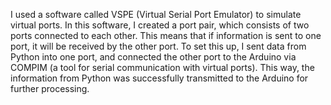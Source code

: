 I used a software called VSPE (Virtual Serial Port Emulator) to simulate virtual ports.
In this software, I created a port pair, which consists of two ports connected to each other.
This means that if information is sent to one port, it will be received by the other port.
To set this up, I sent data from Python into one port, and connected the other port to the Arduino via COMPIM (a tool for serial communication with virtual ports).
This way, the information from Python was successfully transmitted to the Arduino for further processing.
